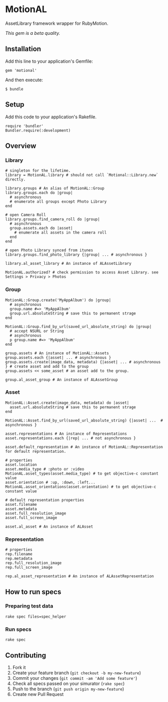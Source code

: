 # MotionAL

AssetLibrary framework wrapper for RubyMotion.

*This gem is a beta quality.*

## Installation

Add this line to your application's Gemfile:

    gem 'motional'

And then execute:

    $ bundle

## Setup

Add this code to your application's Rakefile.

    require 'bundler'
    Bundler.require(:development)

## Overview

### Library

    # singleton for the lifetime.
    library = MotionAL.library # should not call `Motional::Library.new` directly.

    library.groups # An alias of MotionAL::Group
    library.groups.each do |group|
      # asynchronous
      # enumerate all groups except Photo Library
    end

    # open Camera Roll
    library.groups.find_camera_roll do |group| 
      # asynchronous    
      group.assets.each do |asset|
        # enumerate all assets in the camera roll
      end
    end

    # open Photo Library synced from itunes
    library.groups.find_photo_library {|group| ... # asynchronous }

    library.al_asset_library # An instance of ALAssetLibrary

    MotionAL.authorized? # check permission to access Asset Library. see Settings > Privacy > Photos

### Group

    MotionAL::Group.create('MyAppAlbum') do |group|
      # asynchronous
      group.name #=> 'MyAppAlbum'
      group.url.absoluteString # save this to permanent strage
    end
    
    MotionAL::Group.find_by_url(saved_url_absolute_string) do |group|
      # accept NSURL or String 
      # asynchronous
      p group.name #=> 'MyAppAlbum'
    end

    group.assets # An instance of MotionAL::Assets
    group.assets.each {|asset| ... # asynchronous }
    group.assets.create(image_data, metadata) {|asset| ... # asynchronous } # create asset and add to the group
    group.assets << some_asset # an asset add to the group.

    group.al_asset_group # An instance of ALAssetGroup
    
### Asset

    MotionAL::Asset.create(image_data, metadata) do |asset|
      asset.url.absoluteString # save this to permanent strage
    end

    MotionAL::Asset.find_by_url(saved_url_absolute_string) {|asset| ...  # asynchronous }

    asset.representations # An instance of Representations
    asset.representations.each {|rep| ... # not asynchronous }

    asset.default_representation # An instance of MotionAL::Representation for default representation.

    # properties
    asset.location
    asset.media_type # :photo or :video
    MotionAL.asset_types(asset.media_type) # to get objective-c constant value
    asset.orientation # :up, :down, :left...
    MotionAL.asset_orientations(asset.orientation) # to get objective-c constant value

    # default representation properties
    asset.filename
    asset.metadata
    asset.full_resolution_image
    asset.full_screen_image
    
    asset.al_asset # An instance of ALAsset

### Representation

    # properties
    rep.filename
    rep.metadata
    rep.full_resolution_image
    rep.full_screen_image

    rep.al_asset_representation # An instance of ALAssetRepresentation

## How to run specs

### Preparing test data

    rake spec files=spec_helper

### Run specs

    rake spec

## Contributing

1. Fork it
2. Create your feature branch (`git checkout -b my-new-feature`)
3. Commit your changes (`git commit -am 'Add some feature'`)
4. Check all specs passed on your simurator (`rake spec`)
5. Push to the branch (`git push origin my-new-feature`)
6. Create new Pull Request
